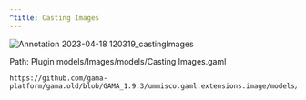 ```yaml
---
^title: Casting Images
---
```


![Annotation 2023-04-18 120319_castingImages](https://user-images.githubusercontent.com/4437331/232743972-9aefca4d-e95a-4141-a4d0-1665dbdac181.png)

Path: Plugin models/Images/models/Casting Images.gaml

```gaml reference
https://github.com/gama-platform/gama.old/blob/GAMA_1.9.3/ummisco.gaml.extensions.image/models/Images/models/Casting%20Images.gaml
```
